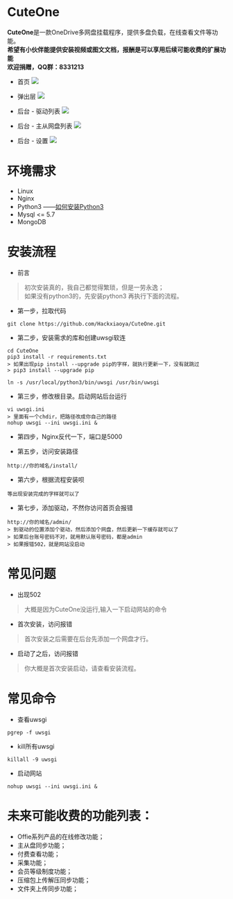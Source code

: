 # CuteOne
**CuteOne**是一款OneDrive多网盘挂载程序，提供多盘负载，在线查看文件等功能。  
**希望有小伙伴能提供安装视频或图文文档，报酬是可以享用后续可能收费的扩展功能**  
**欢迎捐赠，QQ群：8331213**

* 首页
![](http://ww1.sinaimg.cn/large/a096a6bfly1g19wrs8zf6j21gt0qtdnl.jpg)

* 弹出层
![](http://ww1.sinaimg.cn/large/a096a6bfly1g19wsm3vzvj21gr0qogpi.jpg)

* 后台 - 驱动列表
![](http://ww1.sinaimg.cn/large/a096a6bfly1g19wtafu4uj21hc0ouq5m.jpg)

* 后台 - 主从网盘列表
![](http://ww1.sinaimg.cn/large/a096a6bfly1g19wtss2r4j21hc0ob407.jpg)

* 后台 - 设置
![](http://ww1.sinaimg.cn/large/a096a6bfly1g19wu2zmegj21hc0qq0uz.jpg)


# 环境需求
* Linux
* Nginx
* Python3  ——[如何安装Python3](https://www.cnblogs.com/s-seven/p/9105973.html)
* Mysql <= 5.7
* MongoDB


# 安装流程
* 前言
> 初次安装真的，我自己都觉得繁琐，但是一劳永逸；  
> 如果没有python3的，先安装python3 再执行下面的流程。
* 第一步，拉取代码  
```
git clone https://github.com/Hackxiaoya/CuteOne.git  
```
* 第二步，安装需求的库和创建uwsgi软连
```
cd CuteOne
pip3 install -r requirements.txt
> 如果出现pip install --upgrade pip的字样，就执行更新一下，没有就跳过
> pip3 install --upgrade pip

ln -s /usr/local/python3/bin/uwsgi /usr/bin/uwsgi
```
* 第三步，修改根目录。启动网站后台运行   
```
vi uwsgi.ini
> 里面有一个chdir，把路径改成你自己的路径
nohup uwsgi --ini uwsgi.ini &
```
* 第四步，Nginx反代一下，端口是5000

* 第五步，访问安装路径
```
http://你的域名/install/
```
* 第六步，根据流程安装呗
```
等出现安装完成的字样就可以了
```
* 第七步，添加驱动，不然你访问首页会报错
```
http://你的域名/admin/
> 到驱动的位置添加个驱动，然后添加个网盘，然后更新一下缓存就可以了
> 如果后台账号密码不对，就用默认账号密码，都是admin
> 如果报错502，就是网站没启动
```




# 常见问题
* 出现502 
> 大概是因为CuteOne没运行,输入一下启动网站的命令
* 首次安装，访问报错
> 首次安装之后需要在后台先添加一个网盘才行。
* 启动了之后，访问报错
> 你大概是首次安装启动，请查看安装流程。



# 常见命令
* 查看uwsgi
```
pgrep -f uwsgi
```
* kill所有uwsgi
```
killall -9 uwsgi
```
* 启动网站
```
nohup uwsgi --ini uwsgi.ini &
```



# 未来可能收费的功能列表：
* Offie系列产品的在线修改功能；
* 主从盘同步功能；
* 付费查看功能；
* 采集功能；
* 会员等级制度功能；
* 压缩包上传解压同步功能；
* 文件夹上传同步功能；